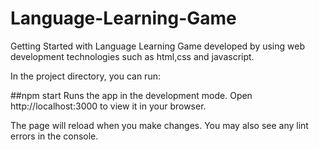 # Language-Learning-Game
Getting Started with Language Learning Game developed by using web development technologies such as html,css and javascript.

In the project directory, you can run:

##npm start
Runs the app in the development mode.
Open http://localhost:3000 to view it in your browser.

The page will reload when you make changes.
You may also see any lint errors in the console.

